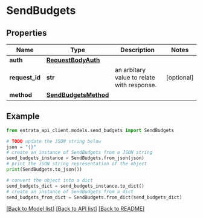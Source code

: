 # SendBudgets


## Properties

Name | Type | Description | Notes
------------ | ------------- | ------------- | -------------
**auth** | [**RequestBodyAuth**](RequestBodyAuth.md) |  | 
**request_id** | **str** | an arbitary value to relate with response. | [optional] 
**method** | [**SendBudgetsMethod**](SendBudgetsMethod.md) |  | 

## Example

```python
from entrata_api_client.models.send_budgets import SendBudgets

# TODO update the JSON string below
json = "{}"
# create an instance of SendBudgets from a JSON string
send_budgets_instance = SendBudgets.from_json(json)
# print the JSON string representation of the object
print(SendBudgets.to_json())

# convert the object into a dict
send_budgets_dict = send_budgets_instance.to_dict()
# create an instance of SendBudgets from a dict
send_budgets_from_dict = SendBudgets.from_dict(send_budgets_dict)
```
[[Back to Model list]](../README.md#documentation-for-models) [[Back to API list]](../README.md#documentation-for-api-endpoints) [[Back to README]](../README.md)


